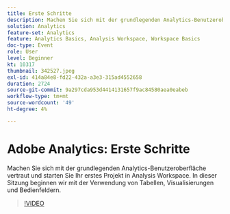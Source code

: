 ```yaml
---
title: Erste Schritte
description: Machen Sie sich mit der grundlegenden Analytics-Benutzeroberfläche vertraut und starten Sie Ihr erstes Projekt in Analysis Workspace.
solution: Analytics
feature-set: Analytics
feature: Analytics Basics, Analysis Workspace, Workspace Basics
doc-type: Event
role: User
level: Beginner
kt: 10317
thumbnail: 342527.jpeg
exl-id: 414a84e8-fd22-432a-a3e3-315ad4552658
duration: 2724
source-git-commit: 9a297cda953d4414131657f9ac84580aea0eabeb
workflow-type: tm+mt
source-wordcount: '49'
ht-degree: 4%

---
```


# Adobe Analytics: Erste Schritte

Machen Sie sich mit der grundlegenden Analytics-Benutzeroberfläche vertraut und starten Sie Ihr erstes Projekt in Analysis Workspace. In dieser Sitzung beginnen wir mit der Verwendung von Tabellen, Visualisierungen und Bedienfeldern.

>[!VIDEO](https://video.tv.adobe.com/v/342527/?quality=12&learn=on)
